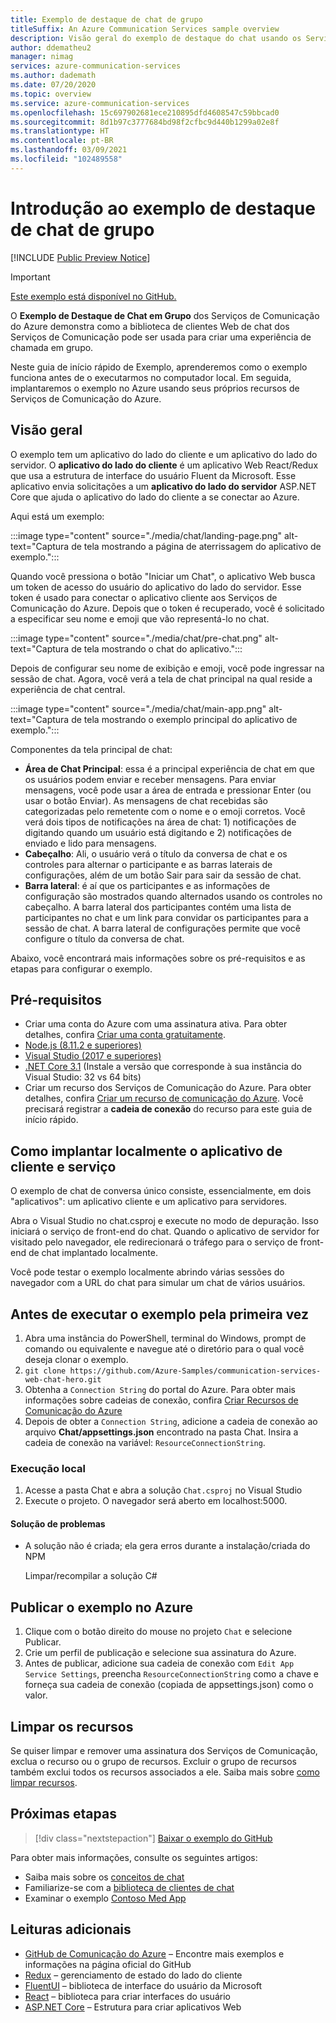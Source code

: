 ```yaml
---
title: Exemplo de destaque de chat de grupo
titleSuffix: An Azure Communication Services sample overview
description: Visão geral do exemplo de destaque do chat usando os Serviços de Comunicação do Azure para permitir que os desenvolvedores aprendam mais sobre o funcionamento interno do exemplo e saibam como modificá-lo.
author: ddematheu2
manager: nimag
services: azure-communication-services
ms.author: dademath
ms.date: 07/20/2020
ms.topic: overview
ms.service: azure-communication-services
ms.openlocfilehash: 15c697902681ece210895dfd4608547c59bbcad0
ms.sourcegitcommit: 8d1b97c3777684bd98f2cfbc9d440b1299a02e8f
ms.translationtype: HT
ms.contentlocale: pt-BR
ms.lasthandoff: 03/09/2021
ms.locfileid: "102489558"
---
```

# <a name="get-started-with-the-group-chat-hero-sample"></a>Introdução ao exemplo de destaque de chat de grupo

[!INCLUDE [Public Preview Notice](../includes/public-preview-include.md)]


<!----
> [!WARNING]
> links to our Hero Sample repo need to be updated when the sample is publicly available.
---->

> [!IMPORTANT]
> [Este exemplo está disponível no GitHub.](https://github.com/Azure-Samples/communication-services-web-chat-hero)


O **Exemplo de Destaque de Chat em Grupo** dos Serviços de Comunicação do Azure demonstra como a biblioteca de clientes Web de chat dos Serviços de Comunicação pode ser usada para criar uma experiência de chamada em grupo.

Neste guia de início rápido de Exemplo, aprenderemos como o exemplo funciona antes de o executarmos no computador local. Em seguida, implantaremos o exemplo no Azure usando seus próprios recursos de Serviços de Comunicação do Azure.


## <a name="overview"></a>Visão geral

O exemplo tem um aplicativo do lado do cliente e um aplicativo do lado do servidor. O **aplicativo do lado do cliente** é um aplicativo Web React/Redux que usa a estrutura de interface do usuário Fluent da Microsoft. Esse aplicativo envia solicitações a um **aplicativo do lado do servidor** ASP.NET Core que ajuda o aplicativo do lado do cliente a se conectar ao Azure.

Aqui está um exemplo:

:::image type="content" source="./media/chat/landing-page.png" alt-text="Captura de tela mostrando a página de aterrissagem do aplicativo de exemplo.":::

Quando você pressiona o botão "Iniciar um Chat", o aplicativo Web busca um token de acesso do usuário do aplicativo do lado do servidor. Esse token é usado para conectar o aplicativo cliente aos Serviços de Comunicação do Azure. Depois que o token é recuperado, você é solicitado a especificar seu nome e emoji que vão representá-lo no chat.

:::image type="content" source="./media/chat/pre-chat.png" alt-text="Captura de tela mostrando o chat do aplicativo.":::

Depois de configurar seu nome de exibição e emoji, você pode ingressar na sessão de chat. Agora, você verá a tela de chat principal na qual reside a experiência de chat central.

:::image type="content" source="./media/chat/main-app.png" alt-text="Captura de tela mostrando o exemplo principal do aplicativo de exemplo.":::

Componentes da tela principal de chat:

- **Área de Chat Principal**: essa é a principal experiência de chat em que os usuários podem enviar e receber mensagens. Para enviar mensagens, você pode usar a área de entrada e pressionar Enter (ou usar o botão Enviar). As mensagens de chat recebidas são categorizadas pelo remetente com o nome e o emoji corretos. Você verá dois tipos de notificações na área de chat: 1) notificações de digitando quando um usuário está digitando e 2) notificações de enviado e lido para mensagens.
- **Cabeçalho**: Ali, o usuário verá o título da conversa de chat e os controles para alternar o participante e as barras laterais de configurações, além de um botão Sair para sair da sessão de chat.
- **Barra lateral**: é aí que os participantes e as informações de configuração são mostrados quando alternados usando os controles no cabeçalho. A barra lateral dos participantes contém uma lista de participantes no chat e um link para convidar os participantes para a sessão de chat. A barra lateral de configurações permite que você configure o título da conversa de chat.

Abaixo, você encontrará mais informações sobre os pré-requisitos e as etapas para configurar o exemplo.

## <a name="prerequisites"></a>Pré-requisitos

- Criar uma conta do Azure com uma assinatura ativa. Para obter detalhes, confira [Criar uma conta gratuitamente](https://azure.microsoft.com/free/?WT.mc_id=A261C142F).
- [Node.js (8.11.2 e superiores)](https://nodejs.org/en/download/)
- [Visual Studio (2017 e superiores)](https://visualstudio.microsoft.com/vs/)
- [.NET Core 3.1](https://dotnet.microsoft.com/download/dotnet-core/3.1) (Instale a versão que corresponde à sua instância do Visual Studio: 32 vs 64 bits)
- Criar um recurso dos Serviços de Comunicação do Azure. Para obter detalhes, confira [Criar um recurso de comunicação do Azure](../quickstarts/create-communication-resource.md). Você precisará registrar a **cadeia de conexão** do recurso para este guia de início rápido.

## <a name="locally-deploying-the-service--client-app"></a>Como implantar localmente o aplicativo de cliente e serviço

O exemplo de chat de conversa único consiste, essencialmente, em dois "aplicativos": um aplicativo cliente e um aplicativo para servidores.

Abra o Visual Studio no chat.csproj e execute no modo de depuração. Isso iniciará o serviço de front-end do chat. Quando o aplicativo de servidor for visitado pelo navegador, ele redirecionará o tráfego para o serviço de front-end de chat implantado localmente.

Você pode testar o exemplo localmente abrindo várias sessões do navegador com a URL do chat para simular um chat de vários usuários.

## <a name="before-running-the-sample-for-the-first-time"></a>Antes de executar o exemplo pela primeira vez

1. Abra uma instância do PowerShell, terminal do Windows, prompt de comando ou equivalente e navegue até o diretório para o qual você deseja clonar o exemplo.
2. `git clone https://github.com/Azure-Samples/communication-services-web-chat-hero.git`
3. Obtenha a `Connection String` do portal do Azure. Para obter mais informações sobre cadeias de conexão, confira [Criar Recursos de Comunicação do Azure](../quickstarts/create-communication-resource.md)
4. Depois de obter a `Connection String`, adicione a cadeia de conexão ao arquivo **Chat/appsettings.json** encontrado na pasta Chat. Insira a cadeia de conexão na variável: `ResourceConnectionString`.

### <a name="local-run"></a>Execução local

1. Acesse a pasta Chat e abra a solução `Chat.csproj` no Visual Studio
2. Execute o projeto. O navegador será aberto em localhost:5000.

#### <a name="troubleshooting"></a>Solução de problemas

- A solução não é criada; ela gera erros durante a instalação/criada do NPM

   Limpar/recompilar a solução C#

## <a name="publish-the-sample-to-azure"></a>Publicar o exemplo no Azure

1. Clique com o botão direito do mouse no projeto `Chat` e selecione Publicar.
2. Crie um perfil de publicação e selecione sua assinatura do Azure.
3. Antes de publicar, adicione sua cadeia de conexão com `Edit App Service Settings`, preencha `ResourceConnectionString` como a chave e forneça sua cadeia de conexão (copiada de appsettings.json) como o valor.

## <a name="clean-up-resources"></a>Limpar os recursos

Se quiser limpar e remover uma assinatura dos Serviços de Comunicação, exclua o recurso ou o grupo de recursos. Excluir o grupo de recursos também exclui todos os recursos associados a ele. Saiba mais sobre [como limpar recursos](../quickstarts/create-communication-resource.md#clean-up-resources).

## <a name="next-steps"></a>Próximas etapas

>[!div class="nextstepaction"]
>[Baixar o exemplo do GitHub](https://github.com/Azure-Samples/communication-services-web-chat-hero)

Para obter mais informações, consulte os seguintes artigos:

- Saiba mais sobre os [conceitos de chat](../concepts/chat/concepts.md)
- Familiarize-se com a [biblioteca de clientes de chat](../concepts/chat/sdk-features.md)
- Examinar o exemplo [Contoso Med App](https://github.com/Azure-Samples/communication-services-contoso-med-app)

## <a name="additional-reading"></a>Leituras adicionais

- [GitHub de Comunicação do Azure](https://github.com/Azure/communication) – Encontre mais exemplos e informações na página oficial do GitHub
- [Redux](https://redux.js.org/) – gerenciamento de estado do lado do cliente
- [FluentUI](https://aka.ms/fluent-ui) – biblioteca de interface do usuário da Microsoft
- [React](https://reactjs.org/) – biblioteca para criar interfaces do usuário
- [ASP.NET Core](/aspnet/core/introduction-to-aspnet-core?preserve-view=true&view=aspnetcore-3.1) – Estrutura para criar aplicativos Web
